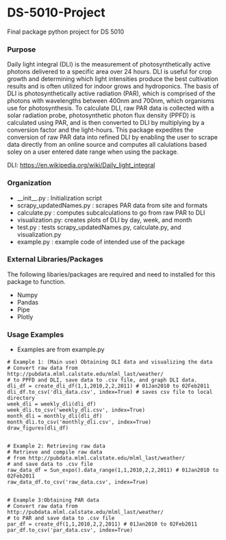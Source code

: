 # DS-5010-Project
Final package python project for DS 5010

### Purpose

Daily light integral (DLI) is the measurement of photosynthetically active photons delivered to a specific area over 24 hours. DLI is useful for crop growth and determining which light intensities produce the best cultivation results and is often utilized for indoor grows and hydroponics. The basis of DLI is photosynthetically active radiation (PAR), which is comprised of the photons with wavelengths between 400nm and 700nm, which organisms use for photosynthesis. To calculate DLI, raw PAR data is collected with a solar radiation probe, photosynthetic photon flux density (PPFD) is calculated using PAR, and is then converted to DLI by multiplying by a conversion factor and the light-hours. This package expedites the conversion of raw PAR data into refined DLI by enabling the user to scrape data directly from an online source and computes all calulations based soley on a user entered date range when using the package. 

DLI: https://en.wikipedia.org/wiki/Daily_light_integral

### Organization

- \_\_init\_\_.py : Initialization script
- scrapy_updatedNames.py : scrapes PAR data from site and formats 
- calculate.py : computes subcalculations to go from raw PAR to DLI
- visualization.py: creates plots of DLI by day, week, and month
- test.py : tests scrapy_updatedNames.py, calculate.py, and visualization.py
- example.py : example code of intended use of the package

### External Libraries/Packages
The following libaries/packages are required and need to installed for this package to function.
- Numpy
- Pandas
- Pipe
- Plotly

### Usage Examples
- Examples are from example.py 

```
# Example 1: (Main use) Obtaining DLI data and visualizing the data
# Convert raw data from http://pubdata.mlml.calstate.edu/mlml_last/weather/
# to PPFD and DLI, save data to .csv file, and graph DLI data.
dli_df = create_dli_df(1,1,2010,2,2,2011) # 01Jan2010 to 02Feb2011
dli_df.to_csv('dli_data.csv', index=True) # saves csv file to local directory
week_dli = weekly_dli(dli_df)
week_dli.to_csv('weekly_dli.csv', index=True)
month_dli = monthly_dli(dli_df)
month_dli.to_csv('monthly_dli.csv', index=True)
draw_figures(dli_df)


# Example 2: Retrieving raw data
# Retrieve and compile raw data
# from http://pubdata.mlml.calstate.edu/mlml_last/weather/
# and save data to .csv file
raw_data_df = Sun_expo().data_range(1,1,2010,2,2,2011) # 01Jan2010 to 02Feb2011
raw_data_df.to_csv('raw_data.csv', index=True)


# Example 3:Obtaining PAR data
# Convert raw data from http://pubdata.mlml.calstate.edu/mlml_last/weather/
# to PAR and save data to .csv file
par_df = create_df(1,1,2010,2,2,2011) # 01Jan2010 to 02Feb2011
par_df.to_csv('par_data.csv', index=True)
```

